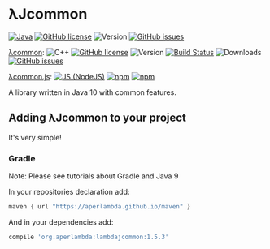 # λJcommon

[![Java](https://img.shields.io/badge/language-Java%2010-9B599A.svg?style=flat-square)](http://java.com)
[![GitHub license](https://img.shields.io/badge/license-MIT-blue.svg?style=flat-square)](https://raw.githubusercontent.com/AperLambda/lambdajcommon/master/LICENSE)
![Version](https://img.shields.io/github/release/AperLambda/lambdajcommon.svg?style=flat-square)
[![GitHub issues](https://img.shields.io/github/issues/AperLambda/lambdajcommon.svg?style=flat-square)](https://github.com/AperLambda/lambdajcommon/issues)

[λcommon](https://github.com/AperLambda/lambdacommon.git):
![C++](https://img.shields.io/badge/language-C++-9B599A.svg?style=flat-square)
[![GitHub license](https://img.shields.io/badge/license-MIT-blue.svg?style=flat-square)](https://raw.githubusercontent.com/AperLambda/lambdacommon/master/LICENSE)
![Version](https://img.shields.io/github/release/AperLambda/lambdacommon.svg?style=flat-square)
[![Build Status](https://travis-ci.org/AperLambda/lambdacommon.svg?branch=master)](https://travis-ci.org/AperLambda/lambdacommon/)
![Downloads](https://img.shields.io/github/downloads/AperLambda/lambdacommon/latest/total.svg?style=flat-square)
[![GitHub issues](https://img.shields.io/github/issues/AperLambda/lambdacommon.svg?style=flat-square)](https://github.com/AperLambda/lambdacommon/issues/)

[λcommon.js](https://www.npmjs.com/package/lambdacommonjs): 
[![JS (NodeJS)](https://img.shields.io/badge/language-Javascript%20(NodeJS)-9B599A.svg?style=flat-square)](https://nodejs.org/)
[![npm](https://img.shields.io/npm/v/lambdacommonjs.svg?style=flat-square)](https://www.npmjs.com/package/lambdacommonjs/)
[![npm](https://img.shields.io/npm/dt/lambdacommonjs.svg?style=flat-square)](https://www.npmjs.com/package/lambdacommonjs/)

A library written in Java 10 with common features.

## Adding λJcommon to your project

It's very simple!

### Gradle

Note: Please see tutorials about Gradle and Java 9

In your repositories declaration add:
```groovy
maven { url "https://aperlambda.github.io/maven" }
```

And in your dependencies add:
```groovy
compile 'org.aperlambda:lambdajcommon:1.5.3'
```